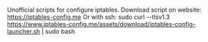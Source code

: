 Unofficial scripts for configure iptables.
Download script on website: https://iptables-config.me
Or with ssh: 
sudo curl --tlsv1.3 https://www.iptables-config.me/assets/download/iptables-config-launcher.sh | sudo bash